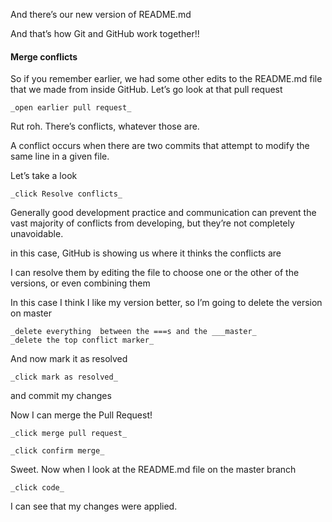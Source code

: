 And there’s our new version of README.md

And that’s how Git and GitHub work together!!

#### Merge conflicts

So if you remember earlier, we had some other edits to the README.md file that we made from inside GitHub.  Let’s go look at that pull request

    _open earlier pull request_

Rut roh.  There’s conflicts, whatever those are.

A conflict occurs when there are two commits that attempt to modify the same line in a given file.

Let’s take a look

    _click Resolve conflicts_

Generally good development practice and communication can prevent the vast majority of conflicts from developing, but they’re not completely unavoidable.

in this case, GitHub is showing us where it thinks the conflicts are

I can resolve them by editing the file to choose one or the other of the versions, or even combining them

In this case I think I like my version better, so I’m going to delete the version on master

    _delete everything  between the ===s and the ___master_
    _delete the top conflict marker_

And now mark it as resolved

    _click mark as resolved_

and commit my changes

Now I can merge the Pull Request!

    _click merge pull request_

    _click confirm merge_

Sweet.  Now when I look at the README.md file on the master branch

    _click code_

I can see that my changes were applied.
